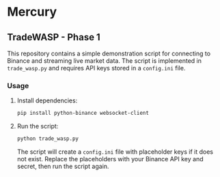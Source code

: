 # Mercury

## TradeWASP - Phase 1

This repository contains a simple demonstration script for connecting to
Binance and streaming live market data. The script is implemented in
`trade_wasp.py` and requires API keys stored in a `config.ini` file.

### Usage
1. Install dependencies:
   ```bash
   pip install python-binance websocket-client
   ```
2. Run the script:
   ```bash
   python trade_wasp.py
   ```
   The script will create a `config.ini` file with placeholder keys if it
   does not exist. Replace the placeholders with your Binance API key and
   secret, then run the script again.
